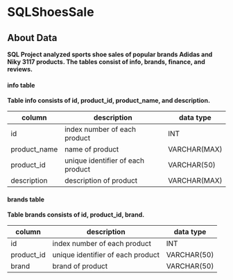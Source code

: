 # SQLShoesSale

<h2><b> About Data </h2><b/>
SQL Project analyzed sports shoe sales of popular brands Adidas and Niky 3117 products.
The tables consist of info, brands, finance, and reviews.

<h4><b> info table </h4><b/>
Table info consists of id, product_id, product_name, and description. <br>



| column | description | data type |
|----------|----------|----------|
| id | index number of each product | INT |
| product_name  | name of product  | VARCHAR(MAX) |
| product_id | unique identifier of each product | VARCHAR(50) |
| description | description of product | VARCHAR(MAX) | <br>

<h4><b> brands table </h4><b/>
Table brands consists of id, product_id, brand.<br>


| column | description | data type |
|----------|----------|----------|
| id | index number of each product | INT |
| product_id  | unique identifier of each product  | VARCHAR(50) |
| brand | brand of product  | VARCHAR(50) | <br>


